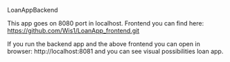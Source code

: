 LoanAppBackend

This app goes on 8080 port in localhost. Frontend you can find here: https://github.com/Wis1/LoanApp_frontend.git

If you run the backend app and the above frontend you can open in browser: http://localhost:8081 and you can see visual possibilities loan app. 